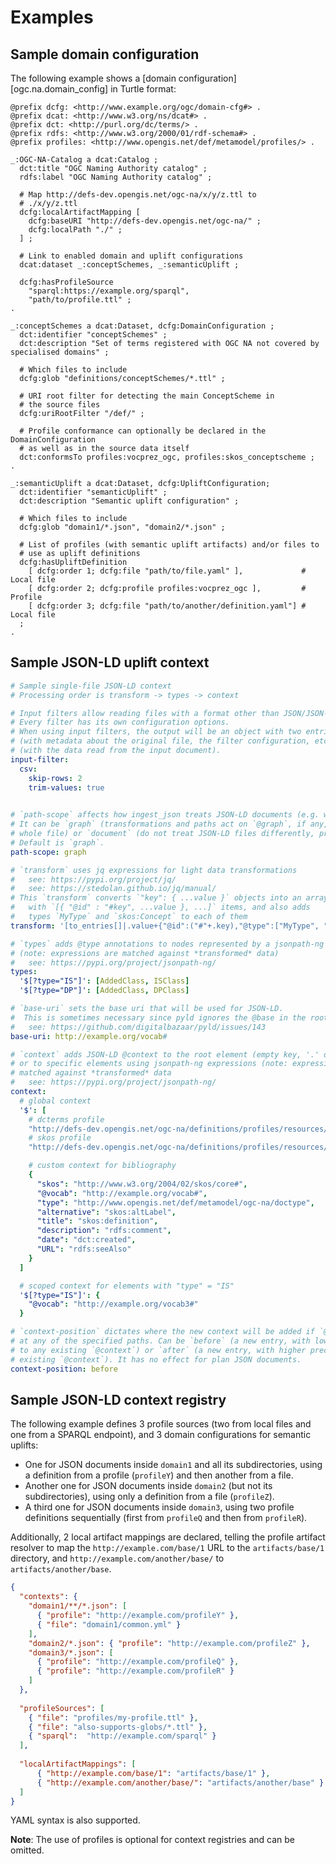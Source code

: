 # Examples

## Sample domain configuration

The following example shows a [domain configuration][ogc.na.domain_config] in Turtle format:

```turtle
@prefix dcfg: <http://www.example.org/ogc/domain-cfg#> .
@prefix dcat: <http://www.w3.org/ns/dcat#> .
@prefix dct: <http://purl.org/dc/terms/> .
@prefix rdfs: <http://www.w3.org/2000/01/rdf-schema#> .
@prefix profiles: <http://www.opengis.net/def/metamodel/profiles/> .

_:OGC-NA-Catalog a dcat:Catalog ;
  dct:title "OGC Naming Authority catalog" ;
  rdfs:label "OGC Naming Authority catalog" ;
                 
  # Map http://defs-dev.opengis.net/ogc-na/x/y/z.ttl to 
  # ./x/y/z.ttl
  dcfg:localArtifactMapping [
    dcfg:baseURI "http://defs-dev.opengis.net/ogc-na/" ;
    dcfg:localPath "./" ;
  ] ;
  
  # Link to enabled domain and uplift configurations
  dcat:dataset _:conceptSchemes, _:semanticUplift ;

  dcfg:hasProfileSource
    "sparql:https://example.org/sparql",
    "path/to/profile.ttl" ;
.

_:conceptSchemes a dcat:Dataset, dcfg:DomainConfiguration ;
  dct:identifier "conceptSchemes" ;
  dct:description "Set of terms registered with OGC NA not covered by specialised domains" ;
  
  # Which files to include
  dcfg:glob "definitions/conceptSchemes/*.ttl" ;
                 
  # URI root filter for detecting the main ConceptScheme in
  # the source files
  dcfg:uriRootFilter "/def/" ;
                 
  # Profile conformance can optionally be declared in the DomainConfiguration
  # as well as in the source data itself
  dct:conformsTo profiles:vocprez_ogc, profiles:skos_conceptscheme ;
.

_:semanticUplift a dcat:Dataset, dcfg:UpliftConfiguration;
  dct:identifier "semanticUplift" ;
  dct:description "Semantic uplift configuration" ;
  
  # Which files to include
  dcfg:glob "domain1/*.json", "domain2/*.json" ;

  # List of profiles (with semantic uplift artifacts) and/or files to 
  # use as uplift definitions
  dcfg:hasUpliftDefinition
    [ dcfg:order 1; dcfg:file "path/to/file.yaml" ],             # Local file
    [ dcfg:order 2; dcfg:profile profiles:vocprez_ogc ],         # Profile
    [ dcfg:order 3; dcfg:file "path/to/another/definition.yaml"] # Local file
  ;
.
```

## Sample JSON-LD uplift context

```yaml
# Sample single-file JSON-LD context
# Processing order is transform -> types -> context

# Input filters allow reading files with a format other than JSON/JSON-LD.
# Every filter has its own configuration options.
# When using input filters, the output will be an object with two entries, "metadata" 
# (with metadata about the original file, the filter configuration, etc.), and "data"
# (with the data read from the input document). 
input-filter:
  csv:
    skip-rows: 2
    trim-values: true
    

# `path-scope` affects how ingest_json treats JSON-LD documents (e.g. when chaining uplifts).
# It can be `graph` (transformations and paths act on `@graph`, if any, instead of on the
# whole file) or `document` (do not treat JSON-LD files differently, process "as is").
# Default is `graph`.
path-scope: graph

# `transform` uses jq expressions for light data transformations
#   see: https://pypi.org/project/jq/
#   see: https://stedolan.github.io/jq/manual/
# This `transform` converts `"key": { ...value }` objects into an array
#   with `[{ "@id" : "#key", ...value }, ...]` items, and also adds
#   types `MyType` and `skos:Concept` to each of them
transform: '[to_entries[]|.value+{"@id":("#"+.key),"@type":["MyType", "skos:Concept"]}]'

# `types` adds @type annotations to nodes represented by a jsonpath-ng expression
# (note: expressions are matched against *transformed* data)
#   see: https://pypi.org/project/jsonpath-ng/
types:
  '$[?type="IS"]': [AddedClass, ISClass]
  '$[?type="DP"]': [AddedClass, DPClass]

# `base-uri` sets the base uri that will be used for JSON-LD.
#  This is sometimes necessary since pyld ignores the @base in the root @context
#   see: https://github.com/digitalbazaar/pyld/issues/143
base-uri: http://example.org/vocab#

# `context` adds JSON-LD @context to the root element (empty key, '.' or '$')
# or to specific elements using jsonpath-ng expressions (note: expressions are
# matched against *transformed* data
#   see: https://pypi.org/project/jsonpath-ng/
context:
  # global context
  '$': [
    # dcterms profile
    "http://defs-dev.opengis.net/ogc-na/definitions/profiles/resources/dcterms.jsonld",
    # skos profile
    "http://defs-dev.opengis.net/ogc-na/definitions/profiles/resources/skos.jsonld",

    # custom context for bibliography
    {
      "skos": "http://www.w3.org/2004/02/skos/core#",
      "@vocab": "http://example.org/vocab#",
      "type": "http://www.opengis.net/def/metamodel/ogc-na/doctype",
      "alternative": "skos:altLabel",
      "title": "skos:definition",
      "description": "rdfs:comment",
      "date": "dct:created",
      "URL": "rdfs:seeAlso"
    }
  ]

  # scoped context for elements with "type" = "IS"
  '$[?type="IS"]': {
    "@vocab": "http://example.org/vocab3#"
  }

# `context-position` dictates where the new context will be added if `@context` is already present
# at any of the specified paths. Can be `before` (a new entry, with lower precedence, will be preprended
# to any existing `@context`) or `after` (a new entry, with higher precedence, will be appended to any
# existing `@context`). It has no effect for plan JSON documents. 
context-position: before
```

## Sample JSON-LD context registry

The following example defines 3 profile sources (two from local files and one from a SPARQL endpoint),
and 3 domain configurations for semantic uplifts:

* One for JSON documents inside `domain1` and all its subdirectories, using a definition from a profile (`profileY`)
  and then another from a file. 
* Another one for JSON documents inside `domain2` (but not its subdirectories), using only a definition from a file
  (`profileZ`).
* A third one for JSON documents inside `domain3`, using two profile definitions sequentially (first from `profileQ`
and then from `profileR`).

Additionally, 2 local artifact mappings are declared, telling the profile artifact resolver to map
the `http://example.com/base/1` URL to the `artifacts/base/1` directory, and `http://example.com/another/base/`
to `artifacts/another/base`.

```json
{
  "contexts": {
    "domain1/**/*.json": [
      { "profile": "http://example.com/profileY" },
      { "file": "domain1/common.yml" }
    ],
    "domain2/*.json": { "profile": "http://example.com/profileZ" },
    "domain3/*.json": [
      { "profile": "http://example.com/profileQ" },
      { "profile": "http://example.com/profileR" }
    ]
  },
  
  "profileSources": [
    { "file": "profiles/my-profile.ttl" },
    { "file": "also-supports-globs/*.ttl" },
    { "sparql":  "http://example.com/sparql" }
  ],
  
  "localArtifactMappings": [
      { "http://example.com/base/1": "artifacts/base/1" },
      { "http://example.com/another/base/": "artifacts/another/base" }
  ]
}
```

YAML syntax is also supported.

**Note**: The use of profiles is optional for context registries and can be omitted.